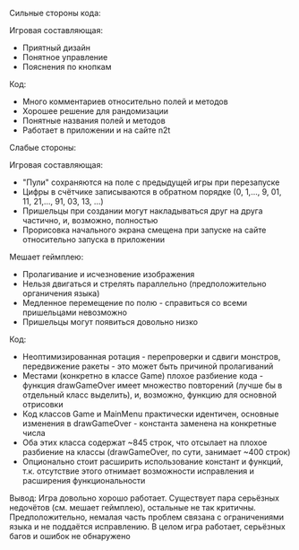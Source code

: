 Сильные стороны кода: 

Игровая составляющая: 
* Приятный дизайн
* Понятное управление
* Пояснения по кнопкам

Код:
* Много комментариев относительно полей и методов
* Хорошее решение для рандомизации
* Понятные названия полей и методов
* Работает в приложении и на сайте n2t


Слабые стороны:

Игровая составляющая: 
* "Пули" сохраняются на поле с предыдущей игры при перезапуске
* Цифры в счётчике записываются в обратном порядке (0, 1,..., 9, 01, 11, 21,..., 91, 03, 13, ...)
* Пришельцы при создании могут накладываться друг на друга частично, и, возможно, полностью
* Прорисовка начального экрана смещена при запуске на сайте относительно запуска в приложении

Мешает геймплею:
* Пролагивание и исчезновение изображения
* Нельзя двигаться и стрелять параллельно (предположительно органичения языка)
* Медленное перемещение по полю - справиться со всеми пришельцами невозможно
* Пришельцы могут появиться довольно низко

Код:
* Неоптимизированная ротация - перепроверки и сдвиги монстров, передвижение ракеты - это может быть причиной пролагиваний
* Местами (конкретно в классе Game) плохое разбиение кода - функция drawGameOver имеет множество повторений (лучше бы в отдельный класс выделить), и, возможно, функцию для основной отрисовки
* Код классов Game и MainMenu практически идентичен, основные изменения в drawGameOver - константа заменена на конкретные числа
* Оба этих класса содержат ~845 строк, что отсылает на плохое разбиение на классы (drawGameOver, по сути, занимает ~400 строк)
* Опционально стоит расширить использование констант и функций, т.к. отсутствие этого отнимает возможности исправления и расширения функциональности


Вывод: 
Игра довольно хорошо работает. Существует пара серьёзных недочётов (см. мешает геймплею), остальные не так критичны. 
Предположительно, немалая часть проблем связана с ограничениями языка и не поддаётся исправлению. В целом игра работает, серьёзных багов и ошибок не обнаружено
